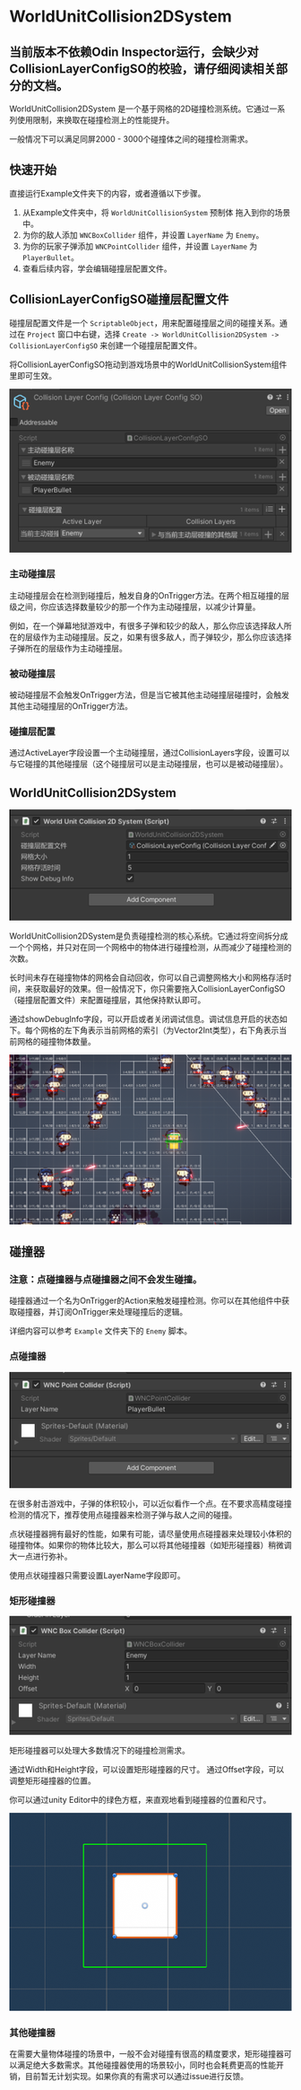# WorldUnitCollision2DSystem

## 当前版本不依赖Odin Inspector运行，会缺少对CollisionLayerConfigSO的校验，请仔细阅读相关部分的文档。

WorldUnitCollision2DSystem 是一个基于网格的2D碰撞检测系统。它通过一系列使用限制，来换取在碰撞检测上的性能提升。

一般情况下可以满足同屏2000 - 3000个碰撞体之间的碰撞检测需求。

## 快速开始

直接运行Example文件夹下的内容，或者遵循以下步骤。

1. 从Example文件夹中，将 `WorldUnitCollisionSystem` 预制体 拖入到你的场景中。
2. 为你的敌人添加 `WNCBoxCollider` 组件，并设置 `LayerName` 为 `Enemy`。
3. 为你的玩家子弹添加 `WNCPointCollider` 组件，并设置 `LayerName` 为 `PlayerBullet`。
4. 查看后续内容，学会编辑碰撞层配置文件。

## CollisionLayerConfigSO碰撞层配置文件

碰撞层配置文件是一个 `ScriptableObject`，用来配置碰撞层之间的碰撞关系。通过在 `Project` 窗口中右键，选择 `Create -> WorldUnitCollision2DSystem -> CollisionLayerConfigSO` 来创建一个碰撞层配置文件。

将CollisionLayerConfigSO拖动到游戏场景中的WorldUnitCollisionSystem组件里即可生效。

![碰撞层配置文件](./Images/CollisionLayerConfig.png)

### 主动碰撞层

主动碰撞层会在检测到碰撞后，触发自身的OnTrigger方法。在两个相互碰撞的层级之间，你应该选择数量较少的那一个作为主动碰撞层，以减少计算量。

例如，在一个弹幕地狱游戏中，有很多子弹和较少的敌人，那么你应该选择敌人所在的层级作为主动碰撞层。反之，如果有很多敌人，而子弹较少，那么你应该选择子弹所在的层级作为主动碰撞层。

### 被动碰撞层

被动碰撞层不会触发OnTrigger方法，但是当它被其他主动碰撞层碰撞时，会触发其他主动碰撞层的OnTrigger方法。

### 碰撞层配置

通过ActiveLayer字段设置一个主动碰撞层，通过CollisionLayers字段，设置可以与它碰撞的其他碰撞层（这个碰撞层可以是主动碰撞层，也可以是被动碰撞层）。


## WorldUnitCollision2DSystem

![矩形碰撞器](./Images/WorldUnitCollision2DSystem.png)

WorldUnitCollision2DSystem是负责碰撞检测的核心系统。它通过将空间拆分成一个个网格，并只对在同一个网格中的物体进行碰撞检测，从而减少了碰撞检测的次数。

长时间未存在碰撞物体的网格会自动回收，你可以自己调整网格大小和网格存活时间，来获取最好的效果。但一般情况下，你只需要拖入CollisionLayerConfigSO（碰撞层配置文件）来配置碰撞层，其他保持默认即可。

通过showDebugInfo字段，可以开启或者关闭调试信息。调试信息开启的状态如下。每个网格的左下角表示当前网格的索引（为Vector2Int类型），右下角表示当前网格的碰撞物体数量。

![调试信息](./Images/DebugInfo.png) 

## 碰撞器

### 注意：点碰撞器与点碰撞器之间不会发生碰撞。

碰撞器通过一个名为OnTrigger的Action来触发碰撞检测。你可以在其他组件中获取碰撞器，并订阅OnTrigger来处理碰撞后的逻辑。

详细内容可以参考 `Example` 文件夹下的 `Enemy` 脚本。

### 点碰撞器

![点碰撞器](./Images/WNCPointCollider.png)

在很多射击游戏中，子弹的体积较小，可以近似看作一个点。在不要求高精度碰撞检测的情况下，推荐使用点碰撞器来检测子弹与敌人之间的碰撞。

点状碰撞器拥有最好的性能，如果有可能，请尽量使用点碰撞器来处理较小体积的碰撞物体。如果你的物体比较大，那么可以将其他碰撞器（如矩形碰撞器）稍微调大一点进行弥补。

使用点状碰撞器只需要设置LayerName字段即可。

### 矩形碰撞器

![矩形碰撞器](./Images/WNCBoxCollider.png)

矩形碰撞器可以处理大多数情况下的碰撞检测需求。

通过Width和Height字段，可以设置矩形碰撞器的尺寸。
通过Offset字段，可以调整矩形碰撞器的位置。    

你可以通过unity Editor中的绿色方框，来直观地看到碰撞器的位置和尺寸。

![矩形碰撞器](./Images/WNCBoxColliderGizmo.png)

### 其他碰撞器

在需要大量物体碰撞的场景中，一般不会对碰撞有很高的精度要求，矩形碰撞器可以满足绝大多数需求。其他碰撞器使用的场景较小，同时也会耗费更高的性能开销，目前暂无计划实现。如果你真的有需求可以通过issue进行反馈。